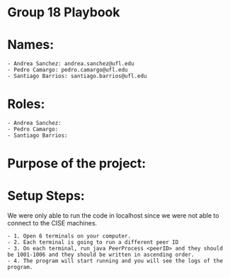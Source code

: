 # Group 18 Playbook
# **Names:**
    - Andrea Sanchez: andrea.sanchez@ufl.edu
    - Pedro Camargo: pedro.camargo@ufl.edu
    - Santiago Barrios: santiago.barrios@ufl.edu
# **Roles:**
    - Andrea Sanchez:
    - Pedro Camargo:
    - Santiago Barrios:
# **Purpose of the project:**
# **Setup Steps:**
We were only able to run the code in localhost since we were not able to connect to the CISE machines.

    - 1. Open 6 terminals on your computer.
    - 2. Each terminal is going to run a different peer ID
    - 3. On each terminal, run java PeerProcess <peerID> and they should be 1001-1006 and they should be written in ascending order.
    - 4. The program will start running and you will see the logs of the program.

    